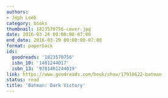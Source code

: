 ```yaml
---
authors:
- Jeph Loeb
category: books
thumbnail: 1823570756-cover.jpg
date: 2016-03-26 00:00:00-07:00
end_date: 2016-03-29 00:00:00-07:00
format: paperback
ids:
  goodreads: '1823570756'
  isbn_10: '1401244017'
  isbn_13: '9781401244019'
link: https://www.goodreads.com/book/show/17910622-batman
status: read
title: 'Batman: Dark Victory'
---
```

